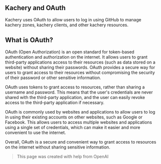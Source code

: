 ## Kachery and OAuth

Kachery uses OAuth to allow users to log in using GitHub to manage kachery zones, kachery clients, and other kachery resources.

## What is OAuth?

<!-- Used OpenAI -->
OAuth (Open Authorization) is an open standard for token-based authentication and authorization on the internet. It allows users to grant third-party applications access to their resources (such as data stored on a website) without sharing their passwords. OAuth provides a secure way for users to grant access to their resources without compromising the security of their password or other sensitive information.

<!-- Used OpenAI -->
OAuth uses tokens to grant access to resources, rather than sharing a username and password. This means that the user's credentials are never shared with the third-party application, and the user can easily revoke access to the third-party application if necessary.

<!-- Used OpenAI -->
OAuth is commonly used by websites and applications to allow users to log in using their existing accounts on other websites, such as Google or Facebook. This allows users to access multiple websites and applications using a single set of credentials, which can make it easier and more convenient to use the internet.

<!-- Used OpenAI -->
Overall, OAuth is a secure and convenient way to grant access to resources on the internet without sharing sensitive information.

> This page was created with help from OpenAI